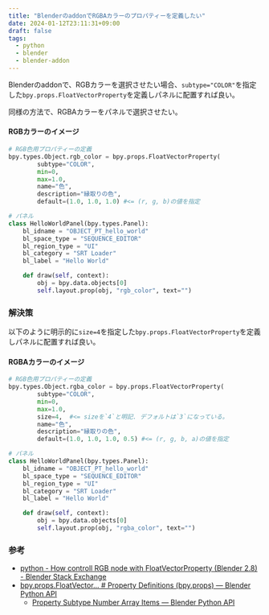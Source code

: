```yaml
---
title: "BlenderのaddonでRGBAカラーのプロパティーを定義したい"
date: 2024-01-12T23:11:31+09:00
draft: false
tags:
  - python
  - blender
  - blender-addon
---
```


Blenderのaddonで、RGBカラーを選択させたい場合、`subtype="COLOR"`を指定した`bpy.props.FloatVectorProperty`を定義しパネルに配置すれば良い。

同様の方法で、RGBAカラーをパネルで選択させたい。

<!--more-->

#### RGBカラーのイメージ

```python
# RGB色用プロパティーの定義
bpy.types.Object.rgb_color = bpy.props.FloatVectorProperty(
        subtype="COLOR",
        min=0,
        max=1.0,
        name="色",
        description="縁取りの色",
        default=(1.0, 1.0, 1.0) #<= (r, g, b)の値を指定

# パネル
class HelloWorldPanel(bpy.types.Panel):
    bl_idname = "OBJECT_PT_hello_world"
    bl_space_type = "SEQUENCE_EDITOR"
    bl_region_type = "UI"
    bl_category = "SRT Loader"
    bl_label = "Hello World"

    def draw(self, context):
        obj = bpy.data.objects[0]
        self.layout.prop(obj, "rgb_color", text="")
```

### 解決策

以下のように明示的に`size=4`を指定した`bpy.props.FloatVectorProperty`を定義しパネルに配置すれば良い。

#### RGBAカラーのイメージ

```python
# RGB色用プロパティーの定義
bpy.types.Object.rgba_color = bpy.props.FloatVectorProperty(
        subtype="COLOR",
        min=0,
        max=1.0,
        size=4,  #<= sizeを`4`と明記. デフォルトは`3`になっている。
        name="色",
        description="縁取りの色",
        default=(1.0, 1.0, 1.0, 0.5) #<= (r, g, b, a)の値を指定

# パネル
class HelloWorldPanel(bpy.types.Panel):
    bl_idname = "OBJECT_PT_hello_world"
    bl_space_type = "SEQUENCE_EDITOR"
    bl_region_type = "UI"
    bl_category = "SRT Loader"
    bl_label = "Hello World"

    def draw(self, context):
        obj = bpy.data.objects[0]
        self.layout.prop(obj, "rgba_color", text="")
```

### 参考

- [python - How controll RGB node with FloatVectorProperty (Blender 2.8) - Blender Stack Exchange](https://blender.stackexchange.com/questions/141333/how-controll-rgb-node-with-floatvectorproperty-blender-2-8)
- [bpy.props.FloatVector... # Property Definitions (bpy.props) — Blender Python API](https://docs.blender.org/api/current/bpy.props.html#bpy.props.FloatVectorProperty)
  - [Property Subtype Number Array Items — Blender Python API](https://docs.blender.org/api/current/bpy_types_enum_items/property_subtype_number_array_items.html#rna-enum-property-subtype-number-array-items)
